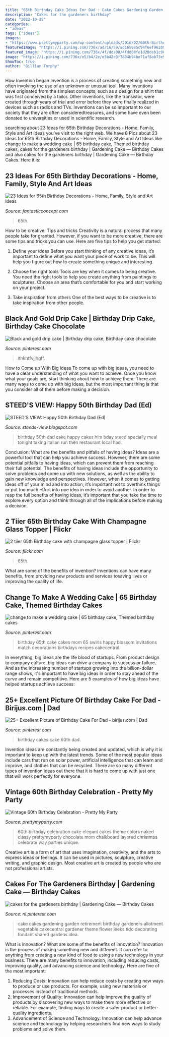 ```yaml
---
title: "65th Birthday Cake Ideas For Dad : Cake Cakes Gardening Garden Retirement Birthday Gardeners Allotment Vegetable Cakecentral Gardener Theme Flower Leeks Tido Decorating Fondant Shared Gardens Idea"
description: "Cakes for the gardeners birthday"
date: "2022-10-29"
categories:
- "ideas"
tags: ["ideas"]
images:
- "https://www.prettymyparty.com/wp-content/uploads/2016/02/60th-Birthday-Cake.jpg"
featuredImage: "https://i.pinimg.com/736x/ad/16/59/ad1659e5c94f6ef962092861f85a0333--allotment-cake-retirement-cakes.jpg"
featured_image: "https://i.pinimg.com/736x/4f/dd/08/4fdd08fe1d28deb1c906dc719e04fe90.jpg"
image: "https://i.pinimg.com/736x/e5/b4/2e/e5b42e3f7834b94be71af8ab73e9eafe---birthday-th-birthday-cakes.jpg"
ShowToc: true
author: "Gillian Torphy"
---
```



How Invention began
Invention is a process of creating something new and often involving the use of an unknown or unusual tool. Many inventions have originated from the simplest concepts, such as a design for a shirt that was first conceived by a tailor. Other inventions, like the transistor, were created through years of trial and error before they were finally realized in devices such as radios and TVs. Inventions can be so important to our society that they are often consideredtreasures, and some have even been donated to universities or used in scientific research.

	

		
searching about 23 Ideas for 65th Birthday Decorations - Home, Family, Style and Art Ideas you've visit to the right web. We have 8 Pics about 23 Ideas for 65th Birthday Decorations - Home, Family, Style and Art Ideas like change to make a wedding cake | 65 birthday cake, Themed birthday cakes, cakes for the gardeners birthday | Gardening Cake — Birthday Cakes and also cakes for the gardeners birthday | Gardening Cake — Birthday Cakes. Here it is:
		
    
## 23 Ideas For 65th Birthday Decorations - Home, Family, Style And Art Ideas

<img loading=lazy src="https://fantasticconcept.com/wp-content/uploads/2020/02/65th-birthday-decorations-fresh-beer-tree-back-65th-birthday-of-65th-birthday-decorations-scaled.jpg" onerror="this.onerror=null;this.src='https://tse3.mm.bing.net/th?id=OIP.aWKi-4ihpP2jg0YNBH7prgHaJ4&amp;pid=15.1';" alt="23 Ideas for 65th Birthday Decorations - Home, Family, Style and Art Ideas">

_Source: fantasticconcept.com_

>65th. 

	

How to be creative: Tips and tricks
Creativity is a natural process that many people take for granted. However, if you want to be more creative, there are some tips and tricks you can use. Here are five tips to help you get started:
1. Define your ideas
Before you start thinking of any creative ideas, it’s important to define what you want your piece of work to be. This will help you figure out how to create something unique and interesting.

2. Choose the right tools
Tools are key when it comes to being creative. You need the right tools to help you create anything from paintings to sculptures. Choose an area that’s comfortable for you and start working on your project.
3. Take inspiration from others
One of the best ways to be creative is to take inspiration from other people.

    
## Black And Gold Drip Cake | Birthday Drip Cake, Birthday Cake Chocolate

<img loading=lazy src="https://i.pinimg.com/736x/63/f4/4d/63f44d516eb9930eaac683f8f81c8241.jpg" onerror="this.onerror=null;this.src='https://tse4.mm.bing.net/th?id=OIP.pbRKIAJga4KQhybBesP8jgHaJ3&amp;pid=15.1';" alt="Black and gold drip cake | Birthday drip cake, Birthday cake chocolate">

_Source: pinterest.com_

>ithkhffvjjhgff. 

	

How to Come up With Big Ideas
To come up with big ideas, you need to have a clear understanding of what you want to achieve. Once you know what your goals are, start thinking about how to achieve them. There are many ways to come up with big ideas, but the most important thing is that you consider all of them before making a decision.

    
## STEED&#039;S VIEW: Happy 50th Birthday Dad (Ed)

<img loading=lazy src="http://3.bp.blogspot.com/-POgacjYSq2k/Tx63VrqjZWI/AAAAAAAAA9k/SzNH6n2lt8U/s1600/Dad+Bday+Cake+2.jpg" onerror="this.onerror=null;this.src='https://tse2.mm.bing.net/th?id=OIP.MFXx9uNZZIGGrx_rVcb3DgHaJ4&amp;pid=15.1';" alt="STEED&#039;S VIEW: Happy 50th Birthday Dad (Ed)">

_Source: steeds-view.blogspot.com_

>birthday 50th dad cake happy cakes him bday steed specially meal tonight taking italian run then restaurant local had. 

	

Conclusion: What are the benefits and pitfalls of having ideas?
Ideas are a powerful tool that can help you achieve success. However, there are some potential pitfalls to having ideas, which can prevent them from reaching their full potential. The benefits of having ideas include the opportunity to solve problems and come up with new solutions, as well as the ability to gain new knowledge and perspectives. However, when it comes to getting ideas off of your mind and into action, it’s important not to overthink things or put too much effort into one idea in order to avoid another. In order to reap the full benefits of having ideas, it’s important that you take the time to explore every option and think through all of the implications before making a decision.

    
## 2 Tiier 65th Birthday Cake With Champagne Glass Topper | Flickr

<img loading=lazy src="https://c2.staticflickr.com/4/3568/3560192390_73f7c11dbb_b.jpg" onerror="this.onerror=null;this.src='https://tse1.mm.bing.net/th?id=OIP._SCKnPejUHySKcI7h07WqQHaJ4&amp;pid=15.1';" alt="2 tiier 65th Birthday cake with champagne glass topper | Flickr">

_Source: flickr.com_

>65th. 

	

What are some of the benefits of invention?
Inventions can have many benefits, from providing new products and services tosaving lives or improving the quality of life.

    
## Change To Make A Wedding Cake | 65 Birthday Cake, Themed Birthday Cakes

<img loading=lazy src="https://i.pinimg.com/736x/e5/b4/2e/e5b42e3f7834b94be71af8ab73e9eafe---birthday-th-birthday-cakes.jpg" onerror="this.onerror=null;this.src='https://tse2.mm.bing.net/th?id=OIP.B59au-uChfk7c0DLGhUgLgHaKR&amp;pid=15.1';" alt="change to make a wedding cake | 65 birthday cake, Themed birthday cakes">

_Source: pinterest.com_

>birthday 65th cake cakes mom 65 swirls happy blossom invitations match decorations birthdays recipes cakecentral. 

	

In everything, big ideas are the life blood of startups. From product design to company culture, big ideas can drive a company to success or failure. And as the increasing number of startups growing into the billion-dollar range shows, it's important to have big ideas in order to stay ahead of the curve and remain competitive. Here are 5 examples of how big ideas have helped startups achieve success: 
    
## 25+ Excellent Picture Of Birthday Cake For Dad - Birijus.com | Dad

<img loading=lazy src="https://i.pinimg.com/736x/4f/dd/08/4fdd08fe1d28deb1c906dc719e04fe90.jpg" onerror="this.onerror=null;this.src='https://tse1.mm.bing.net/th?id=OIP.BAs_eAb1xZnznZ39EnwUbgHaKy&amp;pid=15.1';" alt="25+ Excellent Picture of Birthday Cake For Dad - birijus.com | Dad">

_Source: pinterest.com_

>birthday cakes cake 60th dad. 

	

Invention ideas are constantly being created and updated, which is why it is important to keep up with the latest trends. Some of the most popular ideas include cars that run on solar power, artificial intelligence that can learn and improve, and clothes that can be recycled. There are so many different types of invention ideas out there that it is hard to come up with just one that will work perfectly for everyone.

    
## Vintage 60th Birthday Celebration - Pretty My Party

<img loading=lazy src="https://www.prettymyparty.com/wp-content/uploads/2016/02/60th-Birthday-Cake.jpg" onerror="this.onerror=null;this.src='https://tse1.mm.bing.net/th?id=OIP.KFD1e1zEM91JJ0IG0_nIYQHaLH&amp;pid=15.1';" alt="Vintage 60th Birthday Celebration - Pretty My Party">

_Source: prettymyparty.com_

>60th birthday celebration cake elegant cakes theme colors naked classy prettymyparty chocolate mom chalkboard layered christmas celebrate way parties unique. 

	

Creative art is a form of art that uses imagination, creativity, and the arts to express ideas or feelings. It can be used in pictures, sculpture, creative writing, and graphic design. Most creative art is created by people who are not professional artists.

    
## Cakes For The Gardeners Birthday | Gardening Cake — Birthday Cakes

<img loading=lazy src="https://i.pinimg.com/736x/ad/16/59/ad1659e5c94f6ef962092861f85a0333--allotment-cake-retirement-cakes.jpg" onerror="this.onerror=null;this.src='https://tse1.mm.bing.net/th?id=OIP.BI2bhKoJ_WqcxOCxojLzggHaGq&amp;pid=15.1';" alt="cakes for the gardeners birthday | Gardening Cake — Birthday Cakes">

_Source: nl.pinterest.com_

>cake cakes gardening garden retirement birthday gardeners allotment vegetable cakecentral gardener theme flower leeks tido decorating fondant shared gardens idea. 

	

What is innovation? What are some of the benefits of innovation?
Innovation is the process of making something new and different. It can refer to anything from creating a new kind of food to using a new technology in your business. There are many benefits to innovation, including reducing costs, improving quality, and advancing science and technology. Here are five of the most important: 
1. Reducing Costs: Innovation can help reduce costs by creating new ways to produce or use products. For example, using new materials or processes instead of traditional methods.
2. Improvement of Quality: Innovation can help improve the quality of products by discovering new ways to make them more effective or reliable. For example, finding ways to create a safer product or better-quality ingredients.
3. Advancement of Science and Technology: Innovation can help advance science and technology by helping researchers find new ways to study problems and solve them.

